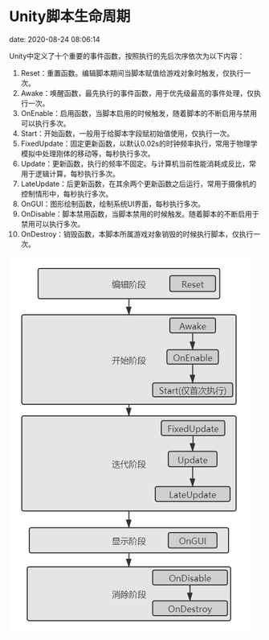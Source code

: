 # Unity脚本生命周期
date: 2020-08-24 08:06:14

Unity中定义了十个重要的事件函数，按照执行的先后次序依次为以下内容：

<!--more-->

1. Reset：重置函数。编辑脚本期间当脚本赋值给游戏对象时触发，仅执行一次。
2. Awake：唤醒函数，最先执行的事件函数，用于优先级最高的事件处理，仅执行一次。
3. OnEnable：启用函数，当脚本启用的时候触发，随着脚本的不断启用与禁用可以执行多次。
4. Start：开始函数，一般用于给脚本字段赋初始值使用，仅执行一次。
5. FixedUpdate：固定更新函数，以默认0.02s的时钟频率执行，常用于物理学模拟中处理刚体的移动等，每秒执行多次。
6. Update：更新函数，执行的频率不固定。与计算机当前性能消耗成反比，常用于逻辑计算，每秒执行多次。
7. LateUpdate：后更新函数，在其余两个更新函数之后运行，常用于摄像机的控制情形中，每秒执行多次。
8. OnGUI：图形绘制函数，绘制系统UI界面，每秒执行多次。
9. OnDisable：脚本禁用函数，当脚本禁用的时候触发。随着脚本的不断启用于禁用可以执行多次。
10. OnDestroy：销毁函数，本脚本所属游戏对象销毁的时候执行脚本，仅执行一次。

![graph](Unity脚本生命周期/graph.png)